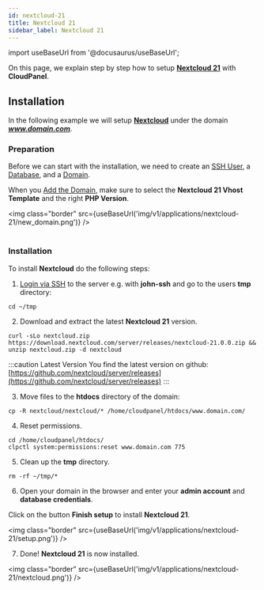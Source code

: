 ```yaml
---
id: nextcloud-21
title: Nextcloud 21
sidebar_label: Nextcloud 21
---
```


import useBaseUrl from '@docusaurus/useBaseUrl';

On this page, we explain step by step how to setup **[Nextcloud 21](https://nextcloud.com/)** with **CloudPanel**.

## Installation

In the following example we will setup **[Nextcloud](https://nextcloud.com/)** under the domain ***www.domain.com***.

### Preparation

Before we can start with the installation, we need to create an [SSH User](../frontend-area/users#adding-a-user), a [Database](../frontend-area/databases#adding-a-database), and a [Domain](../frontend-area/domains#adding-a-domain).

When you [Add the Domain](../frontend-area/domains#adding-a-domain), make sure to select the **Nextcloud 21 Vhost Template** and the right **PHP Version**.

<img class="border" src={useBaseUrl('img/v1/applications/nextcloud-21/new_domain.png')} /> <br /><br />

### Installation

To install **Nextcloud** do the following steps:

1. [Login via SSH](../frontend-area/users#ssh-login) to the server e.g. with **john-ssh** and go to the users **tmp** directory:

```
cd ~/tmp
```

2. Download and extract the latest **Nextcloud 21** version.

```
curl -sLo nextcloud.zip https://download.nextcloud.com/server/releases/nextcloud-21.0.0.zip && unzip nextcloud.zip -d nextcloud
```

:::caution Latest Version
You find the latest version on github: [https://github.com/nextcloud/server/releases](https://github.com/nextcloud/server/releases)
:::

3. Move files to the **htdocs** directory of the domain:

```
cp -R nextcloud/nextcloud/* /home/cloudpanel/htdocs/www.domain.com/
```

4. Reset permissions.

```
cd /home/cloudpanel/htdocs/
clpctl system:permissions:reset www.domain.com 775
```

5. Clean up the **tmp** directory.

```
rm -rf ~/tmp/*
```

6. Open your domain in the browser and enter your **admin account** and **database credentials**.

Click on the button **Finish setup** to install **Nextcloud 21**.

<img class="border" src={useBaseUrl('img/v1/applications/nextcloud-21/setup.png')} />

7. Done! **Nextcloud 21** is now installed.

<img class="border" src={useBaseUrl('img/v1/applications/nextcloud-21/nextcloud.png')} />



